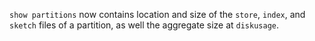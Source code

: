 `show partitions` now contains location and size of the `store`, `index`, and
`sketch` files of a partition, as well the aggregate size at `diskusage`.
